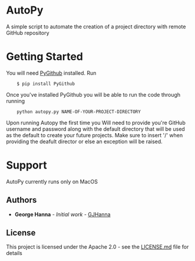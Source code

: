 # AutoPy
A simple script to automate the creation of a project directory with remote GitHub repository

# Getting Started
You will need [PyGithub](https://github.com/PyGithub/PyGithub) installed. Run
```
    $ pip install PyGithub
```
Once you've installed PyGithub you will be able to run the code through running
```
    python autopy.py NAME-OF-YOUR-PROJECT-DIRECTORY
```
Upon running Autopy the first time you Will need to provide you're GitHub username and password along with the default directory that will be used as the default to create your future projects. 
Make sure to insert '/' when providing the deafult director or else an exception will be raised.

# Support
AutoPy currently runs only on MacOS

## Authors
* **George Hanna** - *Initial work* - [GJHanna](https://github.com/GJHanna)

## License
This project is licensed under the Apache 2.0 - see the [LICENSE.md](LICENSE.md) file for details
